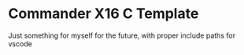 # Commander X16 C Template

Just something for myself for the future, with proper include paths for vscode